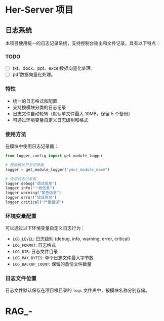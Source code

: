 # Her-Server 项目

## 日志系统

本项目使用统一的日志记录系统，支持控制台输出和文件记录，具有以下特点：


### TODO

* [ ] txt、docx、ppt、excel数据向量化处理。
* [ ] pdf数据向量化处理。

### 特性

- 统一的日志格式和配置
- 支持按模块分类的日志记录
- 日志文件自动轮转（默认单文件最大 10MB，保留 5 个备份）
- 可通过环境变量自定义日志级别和格式

### 使用方法

在模块中使用日志记录器：

```python
from logger_config import get_module_logger

# 获取模块日志记录器
logger = get_module_logger("your_module_name")

# 使用日志记录器
logger.debug("调试信息")
logger.info("一般信息")
logger.warning("警告信息")
logger.error("错误信息")
logger.critical("严重错误")
```

### 环境变量配置

可以通过以下环境变量自定义日志行为：

- `LOG_LEVEL`: 日志级别 (debug, info, warning, error, critical)
- `LOG_FORMAT`: 日志格式
- `LOG_DIR`: 日志文件目录
- `LOG_MAX_BYTES`: 单个日志文件最大字节数
- `LOG_BACKUP_COUNT`: 保留的备份文件数量

### 日志文件位置

日志文件默认保存在项目根目录的 `logs` 文件夹中，按模块名称分别存储。
# RAG_-
